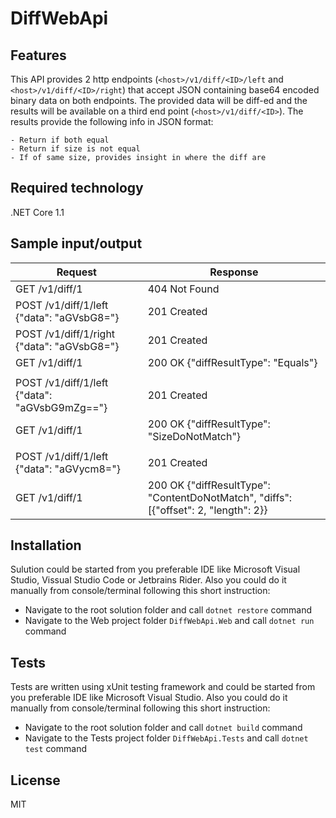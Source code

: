 # DiffWebApi

## Features
This API provides 2 http endpoints (`<host>/v1/diff/<ID>/left` and `<host>/v1/diff/<ID>/right`) that accept JSON containing base64 encoded binary data on both endpoints.
The provided data will be diff-ed and the results will be available on a third end point (`<host>/v1/diff/<ID>`). 
The results provide the following info in JSON format: 
```
- Return if both equal
- Return if size is not equal
- If of same size, provides insight in where the diff are
```

## Required technology
.NET Core 1.1

## Sample input/output
| Request | Response |
| ---  | --- |
| GET /v1/diff/1        | 404 Not Found      |
| POST /v1/diff/1/left {"data": "aGVsbG8="}	 | 201 Created  |  
| POST /v1/diff/1/right {"data": "aGVsbG8="}  | 201 Created  |
| GET /v1/diff/1 |200 OK {"diffResultType": "Equals"} |
|    |     |
| POST /v1/diff/1/left {"data": "aGVsbG9mZg=="}  | 201 Created  |
| GET /v1/diff/1 |200 OK {"diffResultType": "SizeDoNotMatch"} |
|    |   |
| POST /v1/diff/1/left {"data": "aGVycm8="}  | 201 Created  |
| GET /v1/diff/1 |200 OK {"diffResultType": "ContentDoNotMatch", "diffs": [{"offset": 2, "length": 2}} |

## Installation

Sulution could be started from you preferable IDE like Microsoft Visual Studio, Vissual Studio Code or Jetbrains Rider.
Also you could do it manually from console/terminal following this short instruction:

- Navigate to the root solution folder and call `dotnet restore` command
- Navigate to the Web project folder `DiffWebApi.Web` and call `dotnet run` command

## Tests

Tests are written using xUnit testing framework and could be started from you preferable IDE like Microsoft Visual Studio.
Also you could do it manually from console/terminal following this short instruction:

- Navigate to the root solution folder and call `dotnet build` command
- Navigate to the Tests project folder `DiffWebApi.Tests` and call `dotnet test` command

## License

MIT